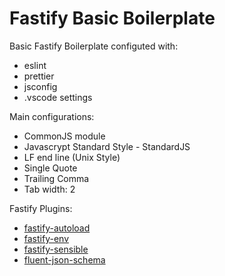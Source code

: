 # Fastify Basic Boilerplate

Basic Fastify Boilerplate configuted with:

- eslint
- prettier
- jsconfig
- .vscode settings


Main configurations:
- CommonJS module
- Javascrypt Standard Style - StandardJS
- LF end line (Unix Style)
- Single Quote
- Trailing Comma
- Tab width: 2

Fastify Plugins:
- [fastify-autoload](https://github.com/fastify/fastify-autoload)
- [fastify-env](https://github.com/fastify/fastify-env)
- [fastify-sensible](https://github.com/fastify/fastify-sensible)
- [fluent-json-schema](https://github.com/fastify/fluent-json-schema)